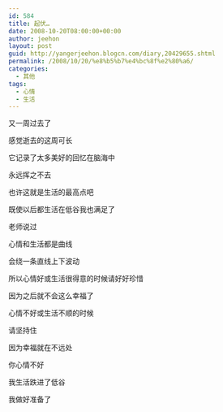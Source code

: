 ```yaml
---
id: 584
title: 起伏…
date: 2008-10-20T08:00:00+00:00
author: jeehon
layout: post
guid: http://yangerjeehon.blogcn.com/diary,20429655.shtml
permalink: /2008/10/20/%e8%b5%b7%e4%bc%8f%e2%80%a6/
categories:
  - 其他
tags:
  - 心情
  - 生活
---
```

又一周过去了
  
感觉逝去的这周可长
  
它记录了太多美好的回忆在脑海中
  
永远挥之不去
  
也许这就是生活的最高点吧
  
既使以后都生活在低谷我也满足了
  
老师说过
  
心情和生活都是曲线
  
会绕一条直线上下波动
  
所以心情好或生活很得意的时候请好好珍惜
  
因为之后就不会这么幸福了
  
心情不好或生活不顺的时候
  
请坚持住
  
因为幸福就在不远处
  
你心情不好
  
我生活跌进了低谷
  
我做好准备了